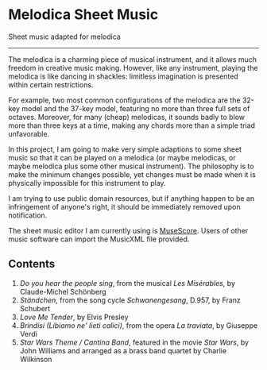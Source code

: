 # Melodica Sheet Music

Sheet music adapted for melodica

---

The melodica is a charming piece of musical instrument, and it allows much freedom in creative music making. However, like any instrument, playing the melodica is like dancing in shackles: limitless imagination is presented within certain restrictions.

For example, two most common configurations of the melodica are the 32-key model and the 37-key model, featuring no more than three full sets of octaves. Moreover, for many (cheap) melodicas, it sounds badly to blow more than three keys at a time, making any chords more than a simple triad unfavorable.

In this project, I am going to make very simple adaptions to some sheet music so that it can be played on a melodica (or maybe melodicas, or maybe melodica plus some other musical instrument). The philosophy is to make the minimum changes possible, yet changes must be made when it is physically impossible for this instrument to play.

I am trying to use public domain resources, but if anything happen to be an infringement of anyone's right, it should be immediately removed upon notification.

The sheet music editor I am currently using is [MuseScore](https://www.musescore.com/). Users of other music software can import the MusicXML file provided.

## Contents

1. *Do you hear the people sing*, from the musical *Les Misérables*, by Claude-Michel Schönberg
1. *Ständchen*, from the song cycle *Schwanengesang*, D.957, by Franz Schubert
1. *Love Me Tender*, by Elvis Presley
1. *Brindisi (Libiamo ne' lieti calici)*, from the opera *La traviata*, by Giuseppe Verdi
1. *Star Wars Theme / Cantina Band*, featured in the movie *Star Wars*, by John Williams and arranged as a brass band quartet by Charlie Wilkinson
